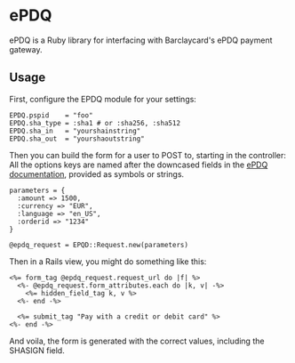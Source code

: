 ePDQ 
====

ePDQ is a Ruby library for interfacing with Barclaycard's ePDQ payment gateway.

Usage
-----

First, configure the EPDQ module for your settings:

    EPDQ.pspid    = "foo"
    EPDQ.sha_type = :sha1 # or :sha256, :sha512
    EPDQ.sha_in   = "yourshainstring"
    EPDQ.sha_out  = "yourshaoutstring"

Then you can build the form for a user to POST to, starting in the controller:
All the options keys are named after the downcased fields in the [ePDQ
documentation](https://mdepayments.epdq.co.uk/ncol/ePDQ_e-Com-ADV_EN.pdf),
provided as symbols or strings.

    parameters = {
      :amount => 1500,
      :currency => "EUR",
      :language => "en_US",
      :orderid => "1234"
    }

    @epdq_request = EPQD::Request.new(parameters)

Then in a Rails view, you might do something like this:

    <%= form_tag @epdq_request.request_url do |f| %>
      <%- @epdq_request.form_attributes.each do |k, v| -%>
        <%= hidden_field_tag k, v %>
      <%- end -%>

      <%= submit_tag "Pay with a credit or debit card" %>
    <%- end -%>

And voila, the form is generated with the correct values, including the SHASIGN
field.

